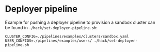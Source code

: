 # Deployer pipeline

Example for pushing a deployer pipeline to provision a sandbox cluster can be found in `./hack/set-deployer-pipeline.sh`:

```
CLUSTER_CONFIG=./pipelines/examples/clusters/sandbox.yaml USER_CONFIGS=./pipelines/examples/users/ ./hack/set-deployer-pipeline.sh
```
